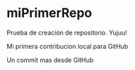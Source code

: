 # miPrimerRepo

Prueba de creación de repositorio. Yujuu!

Mi primera contribucion local para GitHub

Un commit mas desde GitHub
